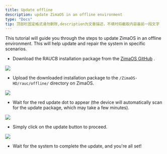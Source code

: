 ```yaml
---
title: Update offline
description: update ZimaOS in an offline environment
type: "Docs"
tip: 顶部栏固定格式请勿删除,description为文章描述，不填时将截取内容最前一段文字
---
```


This tutorial will guide you through the steps to update ZimaOS in an offline environment.
This will help update and repair the system in specific scenarios.
* Download the RAUCB installation package from the [ZimaOS GitHub](https://github.com/IceWhaleTech/ZimaOS) .
    

![](https://manage.icewhale.io/api/static/docs/1723538915006_copyImage.png)

* Upload the downloaded installation package to the `/ZimaOS-HD/rauc/offline/` directory on ZimaOS.
    

![](https://manage.icewhale.io/api/static/docs/1723538915467_copyImage.png)

* Wait for the red update dot to appear (the device will automatically scan for the update package, which may take a few minutes).
    

![](https://manage.icewhale.io/api/static/docs/1723538915931_copyImage.png)

* Simply click on the update button to proceed.
    

![](https://manage.icewhale.io/api/static/docs/1723538917096_copyImage.png)

* Wait for the system to complete the update, and you're all set!
